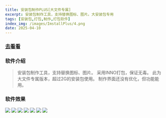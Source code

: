 ```yaml
---
title: 安装包制作PLUS[大文件专属]
excerpt: 安装包制作工具，支持替换图标、图片。大安装包专用
tags: [安装包,打包,制作,打包软件]
index_img: /images/ImstallPlus/4.png
date: 2025-04-10
---
```


### [去看看](https://item.taobao.com/item.htm?id=886677223433)

### 软件介绍
> 安装包制作工具，支持替换图标、图片。
采用INNO打包，保证无毒。
此为大文件专属版本，超过2G的安装包使用。
制作界面还没有优化，但功能能用。

### 软件效果
![](/images/ImstallPlus/0.png)
![](/images/ImstallPlus/1.png)
![](/images/ImstallPlus/2.png)
![](/images/ImstallPlus/3.png)
![](/images/ImstallPlus/4.png)
![](/images/ImstallPlus/5.png)
![](/images/ImstallPlus/6.png)